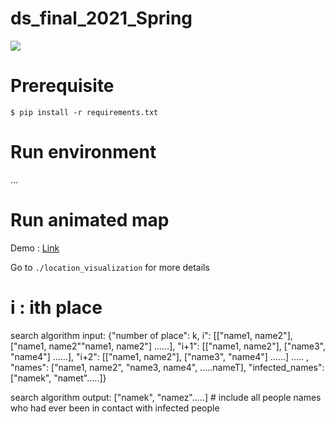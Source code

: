 # ds_final_2021_Spring

![](https://i.imgur.com/rFQpES3.gif)

# Prerequisite
```
$ pip install -r requirements.txt
```

# Run environment
...
# Run animated map
Demo : [Link]("https://youtu.be/cUGV4uGejgQ")

Go to `./location_visualization` for more details


# i : ith place
search algorithm input: {"number of place": k, i": [["name1, name2"], ["name1, name2""name1, name2"] ......], "i+1": [["name1, name2"], ["name3", "name4"] ......], "i+2": [["name1, name2"], ["name3", "name4"] ......] ..... , "names": ["name1, name2", "name3, name4", .....nameT], "infected_names":["namek", "namet".....]}

search algorithm output: ["namek", "namez".....] # include all people names who had ever been in contact with infected people
